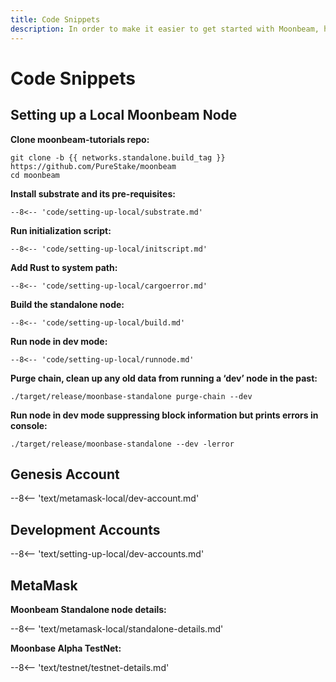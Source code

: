 ```yaml
---
title: Code Snippets
description: In order to make it easier to get started with Moonbeam, here are code snippets for each of the tutorials we’ve created.
---
```


# Code Snippets

## Setting up a Local Moonbeam Node

**Clone moonbeam-tutorials repo:**

```
git clone -b {{ networks.standalone.build_tag }} https://github.com/PureStake/moonbeam
cd moonbeam
```

**Install substrate and its pre-requisites:**

```
--8<-- 'code/setting-up-local/substrate.md'
```

**Run initialization script:**

```
--8<-- 'code/setting-up-local/initscript.md'
```

**Add Rust to system path:**

```
--8<-- 'code/setting-up-local/cargoerror.md'
```

**Build the standalone node:**

```
--8<-- 'code/setting-up-local/build.md'
```

**Run node in dev mode:**

```
--8<-- 'code/setting-up-local/runnode.md'
```

**Purge chain, clean up any old data from running a ‘dev’ node in the past:**

```
./target/release/moonbase-standalone purge-chain --dev
```

**Run node in dev mode suppressing block information but prints errors in console:**

```
./target/release/moonbase-standalone --dev -lerror
```

## Genesis Account

--8<-- 'text/metamask-local/dev-account.md'

## Development Accounts

--8<-- 'text/setting-up-local/dev-accounts.md'

## MetaMask

**Moonbeam Standalone node details:**

--8<-- 'text/metamask-local/standalone-details.md'

**Moonbase Alpha TestNet:**

--8<-- 'text/testnet/testnet-details.md'
